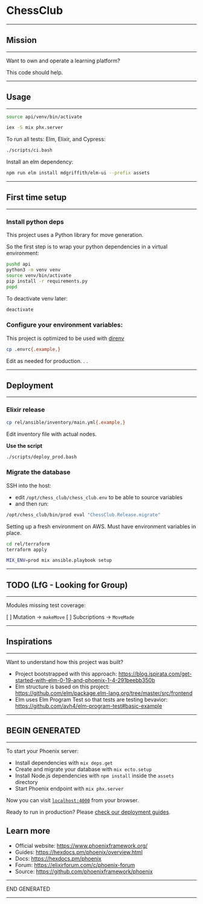 # ChessClub

---------------------------------------------------------------------------------------

## Mission

---------------------------------------------------------------------------------------

Want to own and operate a learning platform?

This code should help.

---------------------------------------------------------------------------------------

## Usage

---------------------------------------------------------------------------------------

```bash
source api/venv/bin/activate
```

```bash
iex -S mix phx.server
```

To run all tests: Elm, Elixir, and Cypress:

```bash
./scripts/ci.bash
```

Install an elm dependency:

```bash
npm run elm install mdgriffith/elm-ui --prefix assets
```

---------------------------------------------------------------------------------------

## First time setup

---------------------------------------------------------------------------------------

### Install python deps

This project uses a Python library for move generation.

So the first step is to wrap your python dependencies in a virtual environment:

```bash
pushd api
python3 -m venv venv
source venv/bin/activate
pip install -r requirements.py
popd
```

To deactivate venv later:

```bash
deactivate
```

### Configure your environment variables:

This project is optimized to be used with [direnv](https://github.com/direnv/direnv)

```bash
cp .envrc{.example,}
```

Edit as needed for production. . .

---------------------------------------------------------------------------------------

## Deployment

---------------------------------------------------------------------------------------

### Elixir release

```bash
cp rel/ansible/inventory/main.yml{.example,}
```

Edit inventory file with actual nodes.

**Use the script**

```bash
./scripts/deploy_prod.bash
```

### Migrate the database

SSH into the host:
- edit `/opt/chess_club/chess_club.env` to be able to source variables
- and then run:

```bash
/opt/chess_club/bin/prod eval "ChessClub.Release.migrate"
```

Setting up a fresh environment on AWS. Must have environment variables in place.

```bash
cd rel/terraform
terraform apply

MIX_ENV=prod mix ansible.playbook setup
```

---------------------------------------------------------------------------------------

## TODO (LfG - Looking for Group)

---------------------------------------------------------------------------------------

Modules missing test coverage:

[ ] Mutation -> `makeMove`
[ ] Subcriptions -> `MoveMade`

---------------------------------------------------------------------------------------

## Inspirations

---------------------------------------------------------------------------------------

Want to understand how this project was built?

- Project bootstrapped with this approach: https://blog.ispirata.com/get-started-with-elm-0-19-and-phoenix-1-4-291beebb350b
- Elm structure is based on this project: https://github.com/elm/package.elm-lang.org/tree/master/src/frontend
- Elm uses Elm Program Test so that tests are testing bevavior: https://github.com/avh4/elm-program-test#basic-example

---------------------------------------------------------------------------------------

## BEGIN GENERATED

---------------------------------------------------------------------------------------

To start your Phoenix server:

  * Install dependencies with `mix deps.get`
  * Create and migrate your database with `mix ecto.setup`
  * Install Node.js dependencies with `npm install` inside the `assets` directory
  * Start Phoenix endpoint with `mix phx.server`

Now you can visit [`localhost:4000`](http://localhost:4000) from your browser.

Ready to run in production? Please [check our deployment guides](https://hexdocs.pm/phoenix/deployment.html).

## Learn more

  * Official website: https://www.phoenixframework.org/
  * Guides: https://hexdocs.pm/phoenix/overview.html
  * Docs: https://hexdocs.pm/phoenix
  * Forum: https://elixirforum.com/c/phoenix-forum
  * Source: https://github.com/phoenixframework/phoenix

---------------------------------------------------------------------------------------

END GENERATED

---------------------------------------------------------------------------------------
